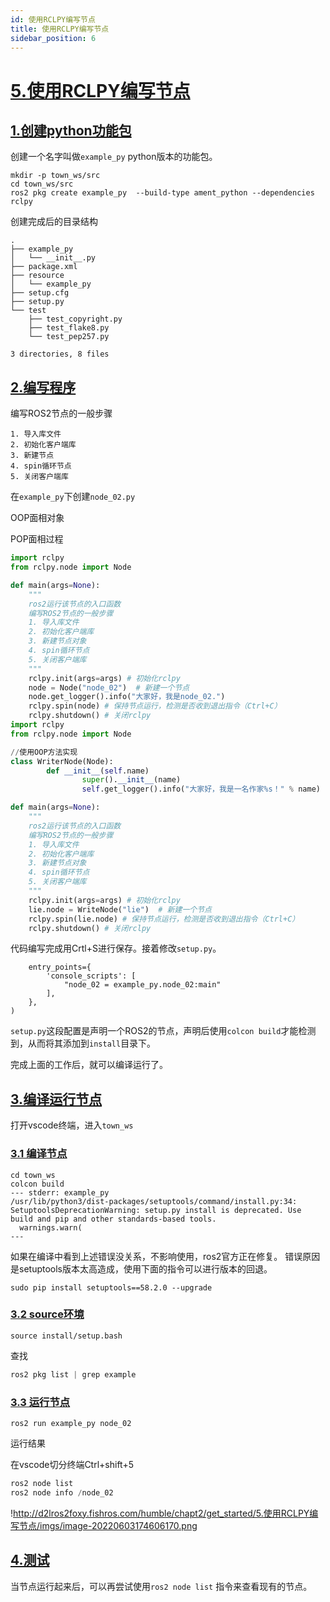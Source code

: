 ```yaml
---
id: 使用RCLPY编写节点
title: 使用RCLPY编写节点
sidebar_position: 6
---
```


# [5.使用RCLPY编写节点](http://d2lros2foxy.fishros.com/#/humble/chapt2/get_started/5.使用RCLPY编写节点?id=_5使用rclpy编写节点)

## [1.创建python功能包](http://d2lros2foxy.fishros.com/#/humble/chapt2/get_started/5.使用RCLPY编写节点?id=_1创建c功能包)

创建一个名字叫做`example_py` python版本的功能包。

```
mkdir -p town_ws/src
cd town_ws/src
ros2 pkg create example_py  --build-type ament_python --dependencies rclpy
```

创建完成后的目录结构

```
.
├── example_py
│   └── __init__.py
├── package.xml
├── resource
│   └── example_py
├── setup.cfg
├── setup.py
└── test
    ├── test_copyright.py
    ├── test_flake8.py
    └── test_pep257.py

3 directories, 8 files
```

## [2.编写程序](http://d2lros2foxy.fishros.com/#/humble/chapt2/get_started/5.使用RCLPY编写节点?id=_2编写程序)

编写ROS2节点的一般步骤

```
1. 导入库文件
2. 初始化客户端库
3. 新建节点
4. spin循环节点
5. 关闭客户端库
```

在`example_py`下创建`node_02.py`

OOP面相对象

POP面相过程

```python
import rclpy
from rclpy.node import Node

def main(args=None):
    """
    ros2运行该节点的入口函数
    编写ROS2节点的一般步骤
    1. 导入库文件
    2. 初始化客户端库
    3. 新建节点对象
    4. spin循环节点
    5. 关闭客户端库
    """
    rclpy.init(args=args) # 初始化rclpy
    node = Node("node_02")  # 新建一个节点
    node.get_logger().info("大家好，我是node_02.")
    rclpy.spin(node) # 保持节点运行，检测是否收到退出指令（Ctrl+C）
    rclpy.shutdown() # 关闭rclpy
import rclpy
from rclpy.node import Node

//使用OOP方法实现
class WriterNode(Node):
		def __init__(self.name)
				super().__init__(name)
				self.get_logger().info("大家好，我是一名作家%s！" % name)

def main(args=None):
    """
    ros2运行该节点的入口函数
    编写ROS2节点的一般步骤
    1. 导入库文件
    2. 初始化客户端库
    3. 新建节点对象
    4. spin循环节点
    5. 关闭客户端库
    """
    rclpy.init(args=args) # 初始化rclpy
    lie.node = WriteNode("lie")  # 新建一个节点
    rclpy.spin(lie.node) # 保持节点运行，检测是否收到退出指令（Ctrl+C）
    rclpy.shutdown() # 关闭rclpy
```

代码编写完成用Crtl+S进行保存。接着修改`setup.py`。

```
    entry_points={
        'console_scripts': [
            "node_02 = example_py.node_02:main"
        ],
    },
)
```

`setup.py`这段配置是声明一个ROS2的节点，声明后使用`colcon build`才能检测到，从而将其添加到`install`目录下。

完成上面的工作后，就可以编译运行了。

## [3.编译运行节点](http://d2lros2foxy.fishros.com/#/humble/chapt2/get_started/5.使用RCLPY编写节点?id=_3编译运行节点)

打开vscode终端，进入`town_ws`

### [3.1 编译节点](http://d2lros2foxy.fishros.com/#/humble/chapt2/get_started/5.使用RCLPY编写节点?id=_31-编译节点)

```
cd town_ws
colcon build
--- stderr: example_py
/usr/lib/python3/dist-packages/setuptools/command/install.py:34: SetuptoolsDeprecationWarning: setup.py install is deprecated. Use build and pip and other standards-based tools.
  warnings.warn(
---
```

如果在编译中看到上述错误没关系，不影响使用，ros2官方正在修复。 错误原因是setuptools版本太高造成，使用下面的指令可以进行版本的回退。

```
sudo pip install setuptools==58.2.0 --upgrade
```

### [3.2 source环境](http://d2lros2foxy.fishros.com/#/humble/chapt2/get_started/5.使用RCLPY编写节点?id=_32-source环境)

```
source install/setup.bash
```

查找

```cpp
ros2 pkg list | grep example
```

### [3.3 运行节点](http://d2lros2foxy.fishros.com/#/humble/chapt2/get_started/5.使用RCLPY编写节点?id=_33-运行节点)

```
ros2 run example_py node_02
```

运行结果

在vscode切分终端Ctrl+shift+5

```cpp
ros2 node list
ros2 node info /node_02
```

!http://d2lros2foxy.fishros.com/humble/chapt2/get_started/5.使用RCLPY编写节点/imgs/image-20220603174606170.png

## [4.测试](http://d2lros2foxy.fishros.com/#/humble/chapt2/get_started/5.使用RCLPY编写节点?id=_4测试)

当节点运行起来后，可以再尝试使用`ros2 node list` 指令来查看现有的节点。